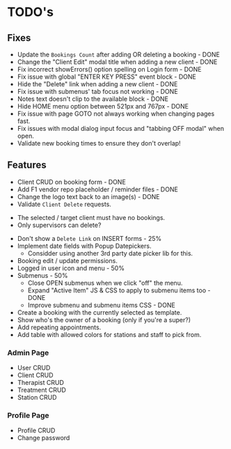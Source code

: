 # TODO's

## Fixes
 - Update the `Bookings Count` after adding OR deleting a booking - DONE
 - Change the "Client Edit" modal title when adding a new client - DONE
 - Fix incorrect showErrors() option spelling on Login form - DONE
 - Fix issue with global "ENTER KEY PRESS" event block - DONE
 - Hide the "Delete" link when adding a new client - DONE
 - Fix issue with submenus' tab focus not working - DONE
 - Notes text doesn't clip to the available block - DONE
 - Hide HOME menu option between 521px and 767px - DONE
 - Fix issue with page GOTO not always working when changing pages fast.
 - Fix issues with modal dialog input focus and "tabbing OFF modal" when open.
 - Validate new booking times to ensure they don't overlap!

## Features
 - Client CRUD on booking form - DONE
 - Add F1 vendor repo placeholder / reminder files - DONE
 - Change the logo text back to an image(s) - DONE
 - Validate `Client Delete` requests.
  * The selected / target client must have no bookings.
  * Only supervisors can delete?
 - Don't show a `Delete Link` on INSERT forms - 25%
 - Implement date fields with Popup Datepickers.
    * Considder using another 3rd party date picker lib for this.
 - Booking edit / update permissions.
 - Logged in user icon and menu - 50%
 - Submenus - 50%
   * Close OPEN submenus when we click "off" the menu.
   * Expand "Active Item" JS & CSS to apply to submenu items too - DONE
   * Improve submenu and submenu items CSS - DONE
 - Create a booking with the currently selected as template.
 - Show who's the owner of a booking (only if you're a super?)
 - Add repeating appointments.
 - Add table with allowed colors for stations and staff to pick from.

### Admin Page
 * User CRUD
 * Client CRUD
 * Therapist CRUD
 * Treatment CRUD
 * Station CRUD

### Profile Page
 * Profile CRUD
 * Change password
